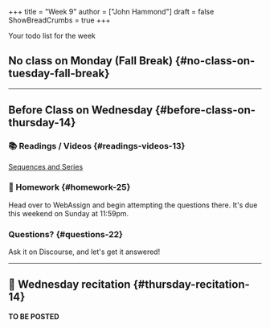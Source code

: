 +++
title = "Week 9"
author = ["John Hammond"]
draft = false
ShowBreadCrumbs = true
+++

Your todo list for the week
<!--more-->


## No class on Monday (Fall Break) {#no-class-on-tuesday-fall-break}

---


## Before Class on Wednesday {#before-class-on-thursday-14}


### 📚 Readings / Videos {#readings-videos-13}

[Sequences
and Series](https://www.math.wichita.edu/discrete-book/section-objects-seqseries.html)


### 📝 Homework {#homework-25}

Head over to WebAssign and begin attempting the questions there. It's due this weekend on Sunday at 11:59pm.


### Questions? {#questions-22}

Ask it on Discourse, and let's get it answered!

---


## 🎥 Wednesday recitation {#thursday-recitation-14}

**TO BE POSTED**
